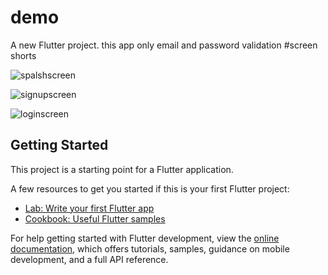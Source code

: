 # demo

A new Flutter project.
this app only email and password validation
#screen shorts

![spalshscreen](https://github.com/Chirag971/demo/assets/119684978/5edc0614-7121-42ca-bf47-edc5e4871c1f)


![signupscreen](https://github.com/Chirag971/demo/assets/119684978/032002a8-40f9-4e67-8b65-412140d0cf2a)

![loginscreen](https://github.com/Chirag971/demo/assets/119684978/8ec107c8-6c4c-456b-bf1e-206796df49be)


## Getting Started


This project is a starting point for a Flutter application.

A few resources to get you started if this is your first Flutter project:

- [Lab: Write your first Flutter app](https://docs.flutter.dev/get-started/codelab)
- [Cookbook: Useful Flutter samples](https://docs.flutter.dev/cookbook)

For help getting started with Flutter development, view the
[online documentation](https://docs.flutter.dev/), which offers tutorials,
samples, guidance on mobile development, and a full API reference.
